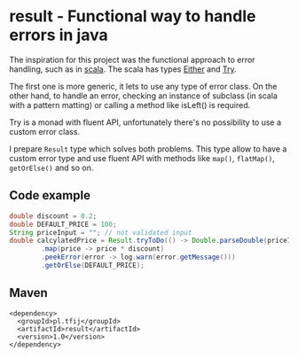 # result - Functional way to handle errors in java

The inspiration for this project was the functional approach to error handling, such as in
[scala](http://www.scala-lang.org/). The scala
has types [Either](http://www.scala-lang.org/api/2.9.3/scala/Either.html) and
[Try](http://www.scala-lang.org/api/2.9.3/scala/util/Try.html).

The first one is more generic, it lets to use any type of error class.
On the other hand, to handle an error, checking an instance of subclass (in scala with a pattern matting) or calling a method like isLeft() is required.

Try is a monad with fluent API, unfortunately there's no possibility to use a custom error class.

I prepare `Result` type which solves both problems. 
This type allow to have a custom error type and use fluent API with methods like `map()`, `flatMap()`, `getOrElse()` and so on.

## Code example

```Java
double discount = 0.2;
double DEFAULT_PRICE = 100;
String priceInput = ""; // not validated input
double calcylatedPrice = Result.tryToDo(() -> Double.parseDouble(priceInput))
        .map(price -> price * discount)
        .peekError(error -> log.warn(error.getMessage()))
        .getOrElse(DEFAULT_PRICE);
```

## Maven

```
<dependency>
  <groupId>pl.tfij</groupId>
  <artifactId>result</artifactId>
  <version>1.0</version>
</dependency>
```
